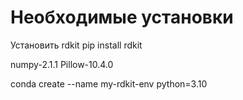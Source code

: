 # Необходимые установки

Установить rdkit
pip install rdkit

numpy-2.1.1
Pillow-10.4.0

conda create --name my-rdkit-env python=3.10
